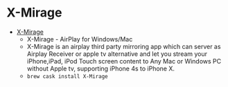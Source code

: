 # X-Mirage
- [X-Mirage](http://www.x-mirage.com/x-mirage/)
  -  X-Mirage - AirPlay for Windows/Mac
  - X-Mirage is an airplay third party mirroring app which  can server as Airplay Receiver or apple tv alternative and let you stream your iPhone,iPad, iPod Touch screen content to Any Mac or Windows PC without Apple tv, supporting iPhone 4s to iPhone X.
  - `brew cask install X-Mirage`
